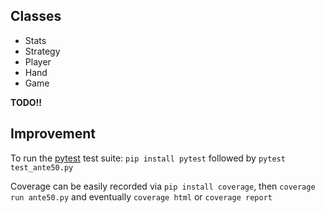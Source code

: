 ## Classes

- Stats
- Strategy
- Player
- Hand
- Game

**TODO!!**

## Improvement

To run the [pytest](https://github.com/pytest-dev/pytest/) test suite: `pip install pytest` followed by `pytest test_ante50.py`

Coverage can be easily recorded via `pip install coverage`, then `coverage run ante50.py` and eventually `coverage html` or `coverage report`
